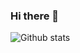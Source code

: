 ### Hi there 👋

<!--
**cemsayilar/cemsayilar** is a ✨ _special_ ✨ repository because its `README.md` (this file) appears on your GitHub profile.

Here are some ideas to get you started:

- 🔭 I’m currently working on supervised and unsupervised machine learning.
- 🌱 I’m currently learning data science.
- 👯 I’m looking to collaborate on fraud detection project to learn and contribute.
- 🤔 I’m looking for help with finding internship that I can improve my machine learning skills.
- 💬 Ask me about RFM & CRM and feature engineering
- 📫 How to reach me: https://www.linkedin.com/in/buraksayilar/  &   bcsayilar@gmail.com
-->

![Github stats](https://github-readme-stats.vercel.app/api?username=yourusername&theme=highcontrast&show_icons=true&count_private=true)
